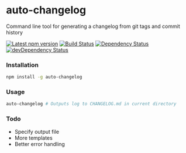 auto-changelog
==============

Command line tool for generating a changelog from git tags and commit history

[![Latest npm version](https://img.shields.io/npm/v/auto-changelog.svg)](https://www.npmjs.com/package/auto-changelog)
[![Build Status](https://img.shields.io/travis/CookPete/auto-changelog.svg)](https://travis-ci.org/CookPete/auto-changelog)
[![Dependency Status](https://img.shields.io/david/CookPete/auto-changelog.svg)](https://david-dm.org/CookPete/auto-changelog)
[![devDependency Status](https://img.shields.io/david/dev/CookPete/auto-changelog.svg)](https://david-dm.org/CookPete/auto-changelog#info=devDependencies)

### Installation

```bash
npm install -g auto-changelog
```

### Usage

```bash
auto-changelog # Outputs log to CHANGELOG.md in current directory
```

### Todo

- Specify output file
- More templates
- Better error handling
